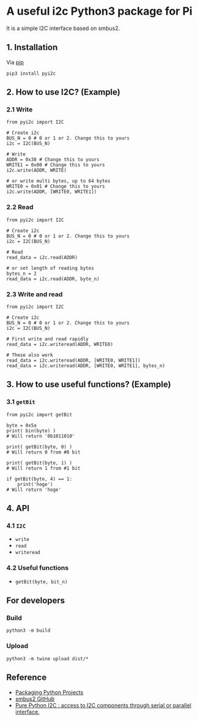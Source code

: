 # A useful i2c Python3 package for Pi
It is a simple I2C interface based on smbus2.



## 1. Installation
Via [pip](https://pypi.org/project/pyi2c/)
```
pip3 install pyi2c
```



## 2. How to use I2C? (Example)
### 2.1 Write
```
from pyi2c import I2C

# Create i2c
BUS_N = 0 # 0 or 1 or 2. Change this to yours
i2c = I2C(BUS_N)

# Write
ADDR = 0x38 # Change this to yours
WRITE1 = 0x00 # Change this to yours
i2c.write(ADDR, WRITE)

# or write multi bytes, up to 64 bytes
WRITE0 = 0x01 # Change this to yours
i2c.write(ADDR, [WRITE0, WRITE1])
```

### 2.2 Read
```
from pyi2c import I2C

# Create i2c
BUS_N = 0 # 0 or 1 or 2. Change this to yours
i2c = I2C(BUS_N)

# Read
read_data = i2c.read(ADDR)

# or set length of reading bytes
bytes_n = 2
read_data = i2c.read(ADDR, byte_n)

```

### 2.3 Write and read
```
from pyi2c import I2C

# Create i2c
BUS_N = 0 # 0 or 1 or 2. Change this to yours
i2c = I2C(BUS_N)

# First write and read rapidly
read_data = i2c.writeread(ADDR, WRITE0)

# These also work
read_data = i2c.writeread(ADDR, [WRITE0, WRITE1])
read_data = i2c.writeread(ADDR, [WRITE0, WRITE1], bytes_n)
```



## 3. How to use useful functions? (Example)
### 3.1 `getBit`
```
from pyi2c import getBit

byte = 0x5a
print( bin(byte) )
# Will return '0b1011010'

print( getBit(byte, 0) )
# Will return 0 from #0 bit

print( getBit(byte, 1) )
# Will return 1 from #1 bit

if getBit(byte, 4) == 1:
    print('hoge')
# Will return 'hoge'
```



## 4. API
### 4.1 `I2C`
- `write`
- `read`
- `writeread`

### 4.2 Useful functions
- `getBit(byte, bit_n)`


## For developers
### Build
```
python3 -m build
```

### Upload
```
python3 -m twine upload dist/*
```



## Reference
- [Packaging Python Projects](https://packaging.python.org/tutorials/packaging-projects/)
- [smbus2 GitHub](https://github.com/kplindegaard/smbus2)
- [Pure Python I2C : access to I2C components through serial or parallel interface.](http://pyi2c.sourceforge.net/)
